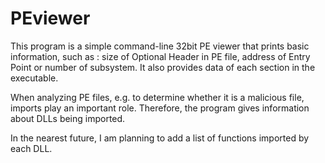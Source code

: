 # PEviewer
This program is a simple command-line 32bit PE viewer that prints basic information, such as : 
size of Optional Header in PE file, address of Entry Point or number of subsystem.
It also provides data of each section in the executable. 

When analyzing PE files, e.g. to determine whether it is a malicious file, imports play an important role.
Therefore, the program gives information about DLLs being imported.

In the nearest future, I am planning to add a list of functions imported by each DLL. 
